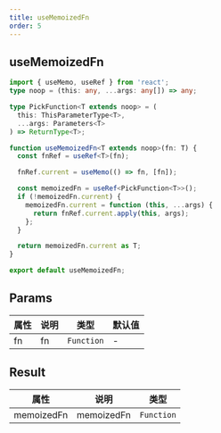```yaml
---
title: useMemoizedFn
order: 5
---
```


## useMemoizedFn

```ts
import { useMemo, useRef } from 'react';
type noop = (this: any, ...args: any[]) => any;

type PickFunction<T extends noop> = (
  this: ThisParameterType<T>,
  ...args: Parameters<T>
) => ReturnType<T>;

function useMemoizedFn<T extends noop>(fn: T) {
  const fnRef = useRef<T>(fn);

  fnRef.current = useMemo(() => fn, [fn]);

  const memoizedFn = useRef<PickFunction<T>>();
  if (!memoizedFn.current) {
    memoizedFn.current = function (this, ...args) {
      return fnRef.current.apply(this, args);
    };
  }

  return memoizedFn.current as T;
}

export default useMemoizedFn;
```

## Params

| 属性 | 说明 | 类型       | 默认值 |
| ---- | ---- | ---------- | ------ |
| fn   | fn   | `Function` | -      |

## Result

| 属性       | 说明       | 类型       |
| ---------- | ---------- | ---------- |
| memoizedFn | memoizedFn | `Function` |

